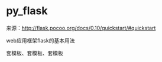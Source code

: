 # py_flask
来源：http://flask.pocoo.org/docs/0.10/quickstart/#quickstart

web应用框架flask的基本用法

套模板、套模板、套模板